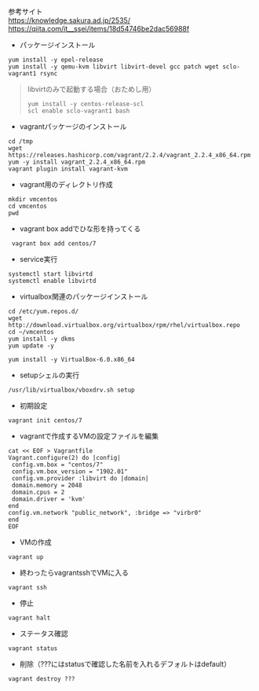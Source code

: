 参考サイト  
https://knowledge.sakura.ad.jp/2535/  
https://qiita.com/it__ssei/items/18d54746be2dac56988f  


* パッケージインストール
```
yum install -y epel-release
yum install -y qemu-kvm libvirt libvirt-devel gcc patch wget sclo-vagrant1 rsync
```
> libvirtのみで起動する場合（おためし用）
> ```
> yum install -y centos-release-scl
> scl enable sclo-vagrant1 bash
> ```

* vagrantパッケージのインストール
```
cd /tmp
wget https://releases.hashicorp.com/vagrant/2.2.4/vagrant_2.2.4_x86_64.rpm
yum -y install vagrant_2.2.4_x86_64.rpm
vagrant plugin install vagrant-kvm
```

* vagrant用のディレクトリ作成
```
mkdir vmcentos
cd vmcentos
pwd
```

* vagrant box addでひな形を持ってくる
```
 vagrant box add centos/7

```

* service実行
```
systemctl start libvirtd
systemctl enable libvirtd
```

* virtualbox関連のパッケージインストール
```
cd /etc/yum.repos.d/
wget http://download.virtualbox.org/virtualbox/rpm/rhel/virtualbox.repo
cd ~/vmcentos
yum install -y dkms
yum update -y

yum install -y VirtualBox-6.0.x86_64
```

* setupシェルの実行
```
/usr/lib/virtualbox/vboxdrv.sh setup
```

* 初期設定
```
vagrant init centos/7
```

* vagrantで作成するVMの設定ファイルを編集
```
cat << EOF > Vagrantfile
Vagrant.configure(2) do |config|
 config.vm.box = "centos/7"
 config.vm.box_version = "1902.01"
 config.vm.provider :libvirt do |domain|
 domain.memory = 2048
 domain.cpus = 2
 domain.driver = 'kvm'
end
config.vm.network "public_network", :bridge => "virbr0"
end
EOF
```

* VMの作成
```
vagrant up
```

* 終わったらvagrantsshでVMに入る
```
vagrant ssh
```

* 停止
```
vagrant halt
```

* ステータス確認
```
vagrant status
```

* 削除（???にはstatusで確認した名前を入れるデフォルトはdefault）
```
vagrant destroy ???
```

